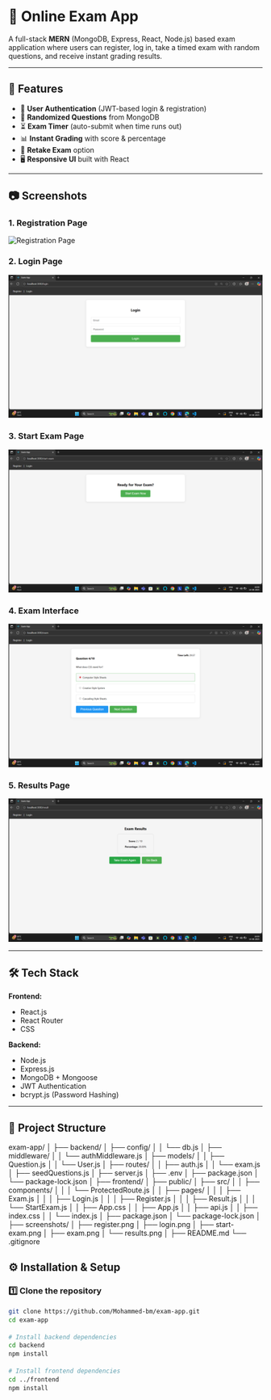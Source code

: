 # 📝 Online Exam App

A full-stack **MERN** (MongoDB, Express, React, Node.js) based exam application where users can register, log in, take a timed exam with random questions, and receive instant grading results.

---

## 🚀 Features
- 🔐 **User Authentication** (JWT-based login & registration)
- 🎯 **Randomized Questions** from MongoDB
- ⏳ **Exam Timer** (auto-submit when time runs out)
- 📊 **Instant Grading** with score & percentage
- 🔄 **Retake Exam** option
- 🖥 **Responsive UI** built with React

---

## 📷 Screenshots

### 1. Registration Page
![Registration Page](./screenshots/register.png) 

### 2. Login Page
![Login Page](./screenshots/login.png)

### 3. Start Exam Page
![Start Exam Page](./screenshots/start-exam.png)

### 4. Exam Interface
![Exam Page](./screenshots/exam.png)

### 5. Results Page
![Results Page](./screenshots/results.png)

---

## 🛠 Tech Stack
**Frontend:**
- React.js
- React Router
- CSS

**Backend:**
- Node.js
- Express.js
- MongoDB + Mongoose
- JWT Authentication
- bcrypt.js (Password Hashing) 

---

## 📂 Project Structure
exam-app/
│
├── backend/
│   ├── config/
│   │   └── db.js
│   ├── middleware/
│   │   └── authMiddleware.js
│   ├── models/
│   │   ├── Question.js
│   │   └── User.js
│   ├── routes/
│   │   ├── auth.js
│   │   └── exam.js
│   ├── seedQuestions.js
│   ├── server.js
│   ├── .env
│   ├── package.json
│   └── package-lock.json
│
├── frontend/
│   ├── public/
│   ├── src/
│   │   ├── components/
│   │   │   └── ProtectedRoute.js
│   │   ├── pages/
│   │   │   ├── Exam.js
│   │   │   ├── Login.js
│   │   │   ├── Register.js
│   │   │   ├── Result.js
│   │   │   └── StartExam.js
│   │   ├── App.css
│   │   ├── App.js
│   │   ├── api.js
│   │   ├── index.css
│   │   └── index.js
│   ├── package.json
│   └── package-lock.json
│
├── screenshots/
│   ├── register.png
│   ├── login.png
│   ├── start-exam.png
│   ├── exam.png
│   └── results.png
│
├── README.md
└── .gitignore

## ⚙️ Installation & Setup

### 1️⃣ Clone the repository
```bash
git clone https://github.com/Mohammed-bm/exam-app.git
cd exam-app

# Install backend dependencies
cd backend
npm install

# Install frontend dependencies
cd ../frontend
npm install